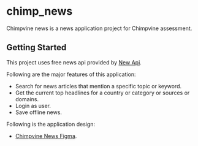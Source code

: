 # chimp_news

Chimpvine news is a news application project for Chimpvine assessment.

## Getting Started

This project uses free news api provided by [New Api](https://newsapi.org/).

Following are the major features of this application:
- Search for news articles that mention a specific topic or keyword.
- Get the current top headlines for a country or category or sources or domains.
- Login as user.
- Save offline news.

Following is the application design:
- [Chimpvine News Figma](https://www.figma.com/file/2HxM3thKMUHPxy9iVw2pUP/News-Mobile-App?type=design&node-id=0-1&mode=design&t=ucuJW1Ksq26xRodC-0).


